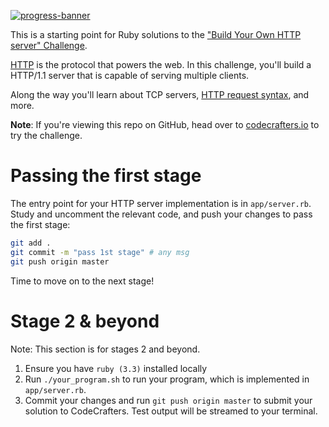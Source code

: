 [![progress-banner](https://backend.codecrafters.io/progress/http-server/5eebe3a7-c3bf-416d-a78f-bbc585a23205)](https://app.codecrafters.io/users/codecrafters-bot?r=2qF)

This is a starting point for Ruby solutions to the
["Build Your Own HTTP server" Challenge](https://app.codecrafters.io/courses/http-server/overview).

[HTTP](https://en.wikipedia.org/wiki/Hypertext_Transfer_Protocol) is the
protocol that powers the web. In this challenge, you'll build a HTTP/1.1 server
that is capable of serving multiple clients.

Along the way you'll learn about TCP servers,
[HTTP request syntax](https://www.w3.org/Protocols/rfc2616/rfc2616-sec5.html),
and more.

**Note**: If you're viewing this repo on GitHub, head over to
[codecrafters.io](https://codecrafters.io) to try the challenge.

# Passing the first stage

The entry point for your HTTP server implementation is in `app/server.rb`. Study
and uncomment the relevant code, and push your changes to pass the first stage:

```sh
git add .
git commit -m "pass 1st stage" # any msg
git push origin master
```

Time to move on to the next stage!

# Stage 2 & beyond

Note: This section is for stages 2 and beyond.

1. Ensure you have `ruby (3.3)` installed locally
1. Run `./your_program.sh` to run your program, which is implemented in
   `app/server.rb`.
1. Commit your changes and run `git push origin master` to submit your solution
   to CodeCrafters. Test output will be streamed to your terminal.
